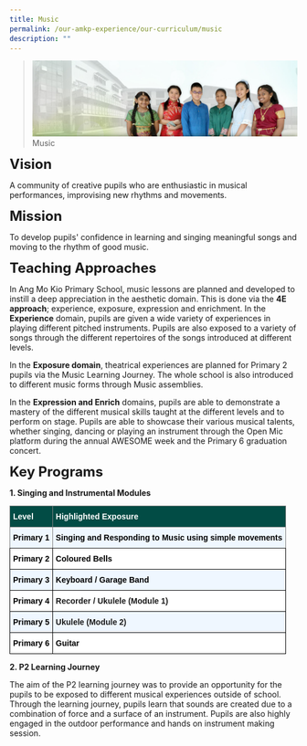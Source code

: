 ```yaml
---
title: Music
permalink: /our-amkp-experience/our-curriculum/music
description: ""
---
```

>![](/images/About%20Us/banner2-with%20bg.jpg)
>Music

**<font size="5">Vision</font>**

A community of creative pupils who are enthusiastic in musical performances, improvising new rhythms and movements.

**<font size="5">Mission</font>**

To develop pupils' confidence in learning and singing meaningful songs and moving to the rhythm of good music.

**<font size="5">Teaching Approaches</font>**

In Ang Mo Kio Primary School, music lessons are planned and developed to instill a deep appreciation in the aesthetic domain. This is done via the **4E approach**; experience, exposure, expression and enrichment.
In the **Experience** domain, pupils are given a wide variety of experiences in playing different pitched instruments. Pupils are also exposed to a variety of songs through the different repertoires of the songs introduced at different levels.

In the **Exposure domain**, theatrical experiences are planned for Primary 2 pupils via the Music Learning Journey. The whole school is also introduced to different music forms through Music assemblies.

In the **Expression and Enrich** domains, pupils are able to demonstrate a mastery of the different musical skills taught at the different levels and to perform on stage. Pupils are able to showcase their various musical talents, whether singing, dancing or playing an instrument through the Open Mic platform during the annual AWESOME week and the Primary 6 graduation concert.  

**<font size="5">Key Programs</font>**

**1. Singing and Instrumental Modules**

<style type="text/css">
.tg  {border-collapse:collapse;border-spacing:0;}
.tg td{border-color:black;border-style:solid;border-width:1px;font-family:Arial, sans-serif;font-size:14px;
  overflow:hidden;padding:10px 5px;word-break:normal;}
.tg th{border-color:black;border-style:solid;border-width:1px;font-family:Arial, sans-serif;font-size:14px;
  font-weight:normal;overflow:hidden;padding:10px 5px;word-break:normal;}
.tg .tg-m78x{background-color:#EFF7FF;font-weight:bold;text-align:left;vertical-align:top}
.tg .tg-8rcp{background-color:#FFF;font-weight:bold;text-align:left;vertical-align:middle}
.tg .tg-ffcc{background-color:#EFF7FF;border-color:inherit;font-weight:bold;text-align:left;vertical-align:middle}
.tg .tg-pdjj{background-color:#EFF7FF;font-weight:bold;text-align:left;vertical-align:middle}
.tg .tg-cpzc{background-color:#024C45;border-color:inherit;color:#FFF;font-weight:bold;text-align:left;vertical-align:middle}
.tg .tg-6uks{background-color:#EFF7FF;border-color:inherit;font-weight:bold;text-align:left;vertical-align:top}
.tg .tg-dgl5{background-color:#FFF;font-weight:bold;text-align:left;vertical-align:top}
.tg .tg-qzmr{background-color:#EFF7FF;font-weight:bold;text-align:center;vertical-align:middle}
</style>
<table class="tg">
<thead>
  <tr>
    <th class="tg-cpzc"><span style="font-weight:bold;color:#FFF;background-color:#024C45">Level</span></th>
    <th class="tg-cpzc"><span style="font-weight:bold;color:#FFF;background-color:#024C45">Highlighted Exposure</span></th>
  </tr>
</thead>
<tbody>
  <tr>
    <td class="tg-ffcc"><span style="color:#000;background-color:#EFF7FF">Primary 1</span></td>
    <td class="tg-6uks"><span style="color:#000;background-color:#EFF7FF">Singing and Responding to Music using simple movements</span></td>
  </tr>
  <tr>
    <td class="tg-8rcp"><span style="color:#000;background-color:#FFF">Primary 2</span></td>
    <td class="tg-8rcp"><span style="color:#000;background-color:#FFF">Coloured Bells</span></td>
  </tr>
  <tr>
    <td class="tg-pdjj"><span style="color:#000;background-color:#EFF7FF">Primary 3</span></td>
    <td class="tg-pdjj"><span style="color:#000;background-color:#EFF7FF">Keyboard / Garage Band</span></td>
  </tr>
  <tr>
    <td class="tg-8rcp"><span style="color:#000;background-color:#FFF">Primary 4 </span></td>
    <td class="tg-dgl5">Recorder / Ukulele (Module 1) <span style="color:#000;background-color:#FFF"> </span></td>
  </tr>
  <tr>
    <td class="tg-qzmr"><span style="color:#000;background-color:#EFF7FF">Primary 5</span></td>
    <td class="tg-m78x">Ukulele (Module 2)<span style="color:#000;background-color:#EFF7FF"> </span></td>
  </tr>
  <tr>
    <td class="tg-8rcp"><span style="color:#000;background-color:#FFF">Primary 6</span></td>
    <td class="tg-8rcp"><span style="color:#000;background-color:#FFF">Guitar</span></td>
  </tr>
</tbody>
</table>

**2. P2 Learning Journey**

The aim of the P2 learning journey was to provide an opportunity for the pupils to be exposed to different musical experiences outside of school. Through the learning journey, pupils learn that sounds are created due to a combination of force and a surface of an instrument. Pupils are also highly engaged in the outdoor performance and hands on instrument making session.
